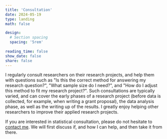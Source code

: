 ```yaml
---
title: 'Consultation'
date: 2024-05-19
type: landing
math: false

design:
  # Section spacing
  spacing: '5rem'
          
reading_time: false
show_date: false
share: false
---
```


I regularly consult researchers on their research projects, and help them with questions such as "Is this the correct method for answering my research question?", "What sample size do I need?", and "How do I adjust this method to fit my research project?". Such consultations are typically varied, and can cover the early phases of a research project (before data is collected, for example, when writing a grant proposal), the data analysis phase, as well as the writing up of the results. I greatly enjoy helping other researchers to improve their applied research projects. 

If you are interested in statistical consultation, please do not hesitate to [contact me](mailto:jeroendmulder@duck.com). We will first discuss if, and how I can help, and then take it from there.